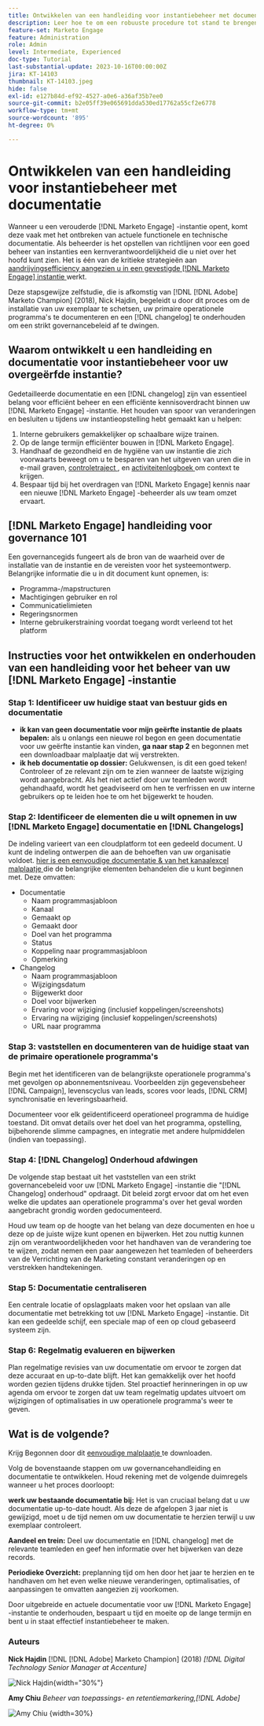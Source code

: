 ```yaml
---
title: Ontwikkelen van een handleiding voor instantiebeheer met documentatie
description: Leer hoe te om een robuuste procedure tot stand te brengen en te handhaven documentatie en het wijzigen voor uw  [!DNL Marketo Engage]  instantie. Hierdoor bespaart u niet alleen tijd voor het delen van uw teamkennis, maar verbetert u ook de gezondheid en efficiëntie van uw exemplaar.
feature-set: Marketo Engage
feature: Administration
role: Admin
level: Intermediate, Experienced
doc-type: Tutorial
last-substantial-update: 2023-10-16T00:00:00Z
jira: KT-14103
thumbnail: KT-14103.jpeg
hide: false
exl-id: e127b84d-ef92-4527-a0e6-a36af35b7ee0
source-git-commit: b2e05ff39e065691dda530ed17762a55cf2e6778
workflow-type: tm+mt
source-wordcount: '895'
ht-degree: 0%

---
```


# Ontwikkelen van een handleiding voor instantiebeheer met documentatie

Wanneer u een verouderde [!DNL Marketo Engage] -instantie opent, komt deze vaak met het ontbreken van actuele functionele en technische documentatie. Als beheerder is het opstellen van richtlijnen voor een goed beheer van instanties een kernverantwoordelijkheid die u niet over het hoofd kunt zien. Het is één van de kritieke strategieën aan [ aandrijvingsefficiency aangezien u in een gevestigde  [!DNL Marketo Engage]  instantie ](https://nation.marketo.com/t5/champion-program-blogs/3-tips-to-increase-your-efficiency-in-an-inherited-instance/ba-p/247582) werkt.

Deze stapsgewijze zelfstudie, die is afkomstig van [!DNL [!DNL Adobe] Marketo Champion] (2018), Nick Hajdin, begeleidt u door dit proces om de installatie van uw exemplaar te schetsen, uw primaire operationele programma&#39;s te documenteren en een [!DNL changelog] te onderhouden om een strikt governancebeleid af te dwingen.

## Waarom ontwikkelt u een handleiding en documentatie voor instantiebeheer voor uw overgeërfde instantie?

Gedetailleerde documentatie en een [!DNL changelog] zijn van essentieel belang voor efficiënt beheer en een efficiënte kennisoverdracht binnen uw [!DNL Marketo Engage] -instantie. Het houden van spoor van veranderingen en besluiten u tijdens uw instantieopstelling hebt gemaakt kan u helpen:

1. Interne gebruikers gemakkelijker op schaalbare wijze trainen.
2. Op de lange termijn efficiënter bouwen in [!DNL Marketo Engage].
3. Handhaaf de gezondheid en de hygiëne van uw instantie die zich voorwaarts beweegt om u te besparen van het uitgeven van uren die in e-mail graven, [ controletraject ](https://experienceleague.adobe.com/docs/marketo/using/product-docs/administration/audit-trail/audit-trail-overview.html), en [ activiteitenlogboek ](https://experienceleague.adobe.com/docs/marketo/using/product-docs/core-marketo-concepts/smart-lists-and-static-lists/managing-people-in-smart-lists/locate-the-activity-log-for-a-person.html) om context te krijgen.
4. Bespaar tijd bij het overdragen van [!DNL Marketo Engage] kennis naar een nieuwe [!DNL Marketo Engage] -beheerder als uw team omzet ervaart.

## [!DNL Marketo Engage] handleiding voor governance 101

Een governancegids fungeert als de bron van de waarheid over de installatie van de instantie en de vereisten voor het systeemontwerp. Belangrijke informatie die u in dit document kunt opnemen, is:

* Programma-/mapstructuren
* Machtigingen gebruiker en rol
* Communicatielimieten
* Regeringsnormen
* Interne gebruikerstraining voordat toegang wordt verleend tot het platform

## Instructies voor het ontwikkelen en onderhouden van een handleiding voor het beheer van uw [!DNL Marketo Engage] -instantie

### Stap 1: Identificeer uw huidige staat van bestuur gids en documentatie

* **ik kan van geen documentatie voor mijn geërfte instantie de plaats bepalen:** als u onlangs een nieuwe rol begon en geen documentatie voor uw geërfte instantie kan vinden, **ga naar stap 2** en begonnen met een downloadbaar malplaatje dat wij verstrekten.
* **ik heb documentatie op dossier:** Gelukwensen, is dit een goed teken! Controleer of ze relevant zijn om te zien wanneer de laatste wijziging wordt aangebracht. Als het niet actief door uw teamleden wordt gehandhaafd, wordt het geadviseerd om hen te verfrissen en uw interne gebruikers op te leiden hoe te om het bijgewerkt te houden.

### Stap 2: Identificeer de elementen die u wilt opnemen in uw [!DNL Marketo Engage] documentatie en [!DNL Changelogs]

De indeling varieert van een cloudplatform tot een gedeeld document. U kunt de indeling ontwerpen die aan de behoeften van uw organisatie voldoet. [ hier is een eenvoudige documentatie &amp; van het kanaalexcel malplaatje ](/help/marketo-tutorial-inherited-instance/_assets/downloads/Adobe_Marketo_Engage_Inherited_Instance_Documentation-Changlog.xlsx) die de belangrijke elementen behandelen die u kunt beginnen met. Deze omvatten:

* Documentatie
   * Naam programmasjabloon
   * Kanaal
   * Gemaakt op
   * Gemaakt door
   * Doel van het programma
   * Status
   * Koppeling naar programmasjabloon
   * Opmerking
* Changelog
   * Naam programmasjabloon
   * Wijzigingsdatum
   * Bijgewerkt door
   * Doel voor bijwerken
   * Ervaring voor wijziging (inclusief koppelingen/screenshots)
   * Ervaring na wijziging (inclusief koppelingen/screenshots)
   * URL naar programma

### Stap 3: vaststellen en documenteren van de huidige staat van de primaire operationele programma&#39;s

Begin met het identificeren van de belangrijkste operationele programma&#39;s met gevolgen op abonnementsniveau. Voorbeelden zijn gegevensbeheer [!DNL Campaign], levenscyclus van leads, scores voor leads, [!DNL CRM] synchronisatie en leveringsbaarheid.

Documenteer voor elk geïdentificeerd operationeel programma de huidige toestand. Dit omvat details over het doel van het programma, opstelling, bijbehorende slimme campagnes, en integratie met andere hulpmiddelen (indien van toepassing).

### Stap 4: [!DNL Changelog] Onderhoud afdwingen

De volgende stap bestaat uit het vaststellen van een strikt governancebeleid voor uw [!DNL Marketo Engage] -instantie die &quot;[!DNL Changelog] onderhoud&quot; opdraagt. Dit beleid zorgt ervoor dat om het even welke die updates aan operationele programma&#39;s over het geval worden aangebracht grondig worden gedocumenteerd.

Houd uw team op de hoogte van het belang van deze documenten en hoe u deze op de juiste wijze kunt openen en bijwerken. Het zou nuttig kunnen zijn om verantwoordelijkheden voor het handhaven van de verandering toe te wijzen, zodat nemen een paar aangewezen het teamleden of beheerders van de Verrichting van de Marketing constant veranderingen op en verstrekken handtekeningen.

### Stap 5: Documentatie centraliseren

Een centrale locatie of opslagplaats maken voor het opslaan van alle documentatie met betrekking tot uw [!DNL Marketo Engage] -instantie. Dit kan een gedeelde schijf, een speciale map of een op cloud gebaseerd systeem zijn.

### Stap 6: Regelmatig evalueren en bijwerken

Plan regelmatige revisies van uw documentatie om ervoor te zorgen dat deze accuraat en up-to-date blijft. Het kan gemakkelijk over het hoofd worden gezien tijdens drukke tijden. Stel proactief herinneringen in op uw agenda om ervoor te zorgen dat uw team regelmatig updates uitvoert om wijzigingen of optimalisaties in uw operationele programma&#39;s weer te geven.

## Wat is de volgende?

Krijg Begonnen door dit [ eenvoudige malplaatje ](/help/marketo-tutorial-inherited-instance/_assets/downloads/Adobe_Marketo_Engage_Inherited_Instance_Documentation-Changlog.xlsx) te downloaden.

Volg de bovenstaande stappen om uw governancehandleiding en documentatie te ontwikkelen. Houd rekening met de volgende duimregels wanneer u het proces doorloopt:

**werk uw bestaande documentatie bij:**
Het is van cruciaal belang dat u uw documentatie up-to-date houdt. Als deze de afgelopen 3 jaar niet is gewijzigd, moet u de tijd nemen om uw documentatie te herzien terwijl u uw exemplaar controleert.

**Aandeel en trein:**
Deel uw documentatie en [!DNL changelog] met de relevante teamleden en geef hen informatie over het bijwerken van deze records.

**Periodieke Overzicht:** preplanning tijd om hen door het jaar te herzien en te handhaven om het even welke nieuwe veranderingen, optimalisaties, of aanpassingen te omvatten aangezien zij voorkomen.

Door uitgebreide en actuele documentatie voor uw [!DNL Marketo Engage] -instantie te onderhouden, bespaart u tijd en moeite op de lange termijn en bent u in staat effectief instantiebeheer te maken.

### Auteurs

**Nick Hajdin**
[!DNL [!DNL Adobe] Marketo Champion] (2018)
*[!DNL Digital Technology Senior Manager at Accenture]*

![ Nick Hajdin ](/help/marketo-tutorial-inherited-instance/_assets/authors/Customer_Author_Nicholas_Hajdin.png){width="30%"}

**Amy Chiu**
*Beheer van toepassings- en retentiemarkering,[!DNL Adobe]*

![ Amy Chiu ](/help/marketo-tutorial-inherited-instance/_assets/authors/Adobe_Author_Amy_Chiu.png) {width=30%}
